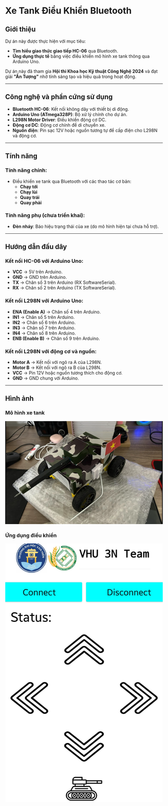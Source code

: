 # Xe Tank Điều Khiển Bluetooth

## Giới thiệu
Dự án này được thực hiện với mục tiêu:
- **Tìm hiểu giao thức giao tiếp HC-06** qua Bluetooth.
- **Ứng dụng thực tế** bằng việc điều khiển mô hình xe tank thông qua Arduino Uno.

Dự án này đã tham gia **Hội thi Khoa học Kỹ thuật Công Nghệ 2024** và đạt giải **"Ấn Tượng"** nhờ tính sáng tạo và hiệu quả trong hoạt động.

---

## Công nghệ và phần cứng sử dụng
- **Bluetooth HC-06**: Kết nối không dây với thiết bị di động.
- **Arduino Uno (ATmega328P)**: Bộ xử lý chính cho dự án.
- **L298N Motor Driver**: Điều khiển động cơ DC.
- **Động cơ DC**: Động cơ chính để di chuyển xe.
- **Nguồn điện**: Pin sạc 12V hoặc nguồn tương tự để cấp điện cho L298N và động cơ.

---

## Tính năng
### Tính năng chính:
- Điều khiển xe tank qua Bluetooth với các thao tác cơ bản:
  - **Chạy tới**
  - **Chạy lùi**
  - **Quay trái**
  - **Quay phải**

### Tính năng phụ (chưa triển khai):
- **Đèn nháy**: Báo hiệu trạng thái của xe (do mô hình hiện tại chưa hỗ trợ).

---

## Hướng dẫn đấu dây
### Kết nối HC-06 với Arduino Uno:
- **VCC** → 5V trên Arduino.
- **GND** → GND trên Arduino.
- **TX** → Chân số 3 trên Arduino (RX SoftwareSerial).
- **RX** → Chân số 2 trên Arduino (TX SoftwareSerial).

### Kết nối L298N với Arduino Uno:
- **ENA (Enable A)** → Chân số 4 trên Arduino.
- **IN1** → Chân số 5 trên Arduino.
- **IN2** → Chân số 6 trên Arduino.
- **IN3** → Chân số 7 trên Arduino.
- **IN4** → Chân số 8 trên Arduino.
- **ENB (Enable B)** → Chân số 9 trên Arduino.

### Kết nối L298N với động cơ và nguồn:
- **Motor A** → Kết nối với ngõ ra A của L298N.
- **Motor B** → Kết nối với ngõ ra B của L298N.
- **VCC** → Pin 12V hoặc nguồn tương thích cho động cơ.
- **GND** → GND chung với Arduino.

---

## Hình ảnh 
### Mô hình xe tank
![Mô hình xe tank](tank.png)

### Ứng dụng điều khiển
![Ứng dụng điều khiển](app.jpg)


